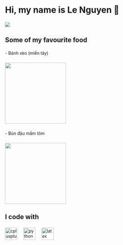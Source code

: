 <h1 align="left">Hi, my name is Le Nguyen 🫡</h1>

###

<div align="left">
  <img src="https://visitor-badge.laobi.icu/badge?page_id=dauduathomngon.dauduathomngon&"  />
</div>

###

<h2 align="left">Some of my favourite food</h2>

###

<p align="left">- Bánh xèo (miền tây)</p>

###

<div align="left">
  <img height="200" src="https://github.com/dauduathomngon/dauduathomngon/assets/91407657/69d4c753-7c71-4476-a2ed-df52c2a8ea81"  />
</div>

###

<p align="left">- Bún đậu mắm tôm</p>

###

<div align="left">
  <img height="200" src="https://github.com/dauduathomngon/dauduathomngon/assets/91407657/e3626e0f-9381-42e3-8614-b82f001f935d"  />
</div>

###

<h2 align="left">I code with</h2>

###

<div align="left">
  <img src="https://cdn.jsdelivr.net/gh/devicons/devicon/icons/cplusplus/cplusplus-original.svg" height="40" alt="cplusplus logo"  />
  <img width="12" />
  <img src="https://cdn.jsdelivr.net/gh/devicons/devicon/icons/python/python-original.svg" height="40" alt="python logo"  />
  <img width="12" />
  <img src="https://skillicons.dev/icons?i=latex" height="40" alt="latex logo"  />
</div>

###
